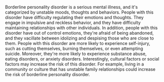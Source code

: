 Borderline personality disorder is a serious mental illness, and it's
categorized by unstable moods, thoughts and behaviors. People with this
disorder have difficulty regulating their emotions and thoughts. They engage in
impulsive and reckless behavior, and they have difficulty maintaining
relationships with other individuals. In addition, people with this disorder
have out of control emotions, they're afraid of being abandoned, and they
vacillate between idolizing and despising those who are close to them. People
with this disorder are more likely to experience self-injury, such as cutting
themselves, burning themselves, or even attempting suicide. Moreover, they're
more likely to experience substance abuse, eating disorders, or anxiety
disorders. Interestingly, cultural factors or social factors may increase the
risk of this disorder. For example, living in a community or culture that has
unstable family relationships could increase the risk of borderline personality
disorder.

